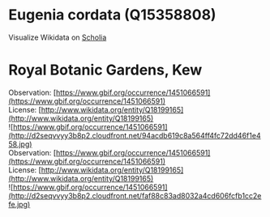 
Eugenia cordata (Q15358808)
===========================
  
Visualize Wikidata on [Scholia](https://scholia.toolforge.org/taxon/Q15358808)
# Royal Botanic Gardens, Kew
  
Observation: [https://www.gbif.org/occurrence/1451066591](https://www.gbif.org/occurrence/1451066591)  
License: [http://www.wikidata.org/entity/Q18199165](http://www.wikidata.org/entity/Q18199165)  
![https://www.gbif.org/occurrence/1451066591](http://d2seqvvyy3b8p2.cloudfront.net/94acdb619c8a564ff4fc72dd46f1e458.jpg)  
Observation: [https://www.gbif.org/occurrence/1451066591](https://www.gbif.org/occurrence/1451066591)  
License: [http://www.wikidata.org/entity/Q18199165](http://www.wikidata.org/entity/Q18199165)  
![https://www.gbif.org/occurrence/1451066591](http://d2seqvvyy3b8p2.cloudfront.net/faf88c83ad8032a4cd606fcfb1cc2efe.jpg)
